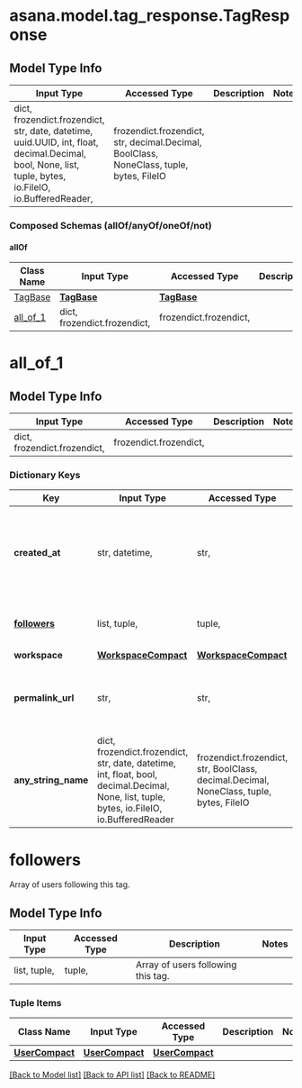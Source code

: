 # asana.model.tag_response.TagResponse

## Model Type Info
Input Type | Accessed Type | Description | Notes
------------ | ------------- | ------------- | -------------
dict, frozendict.frozendict, str, date, datetime, uuid.UUID, int, float, decimal.Decimal, bool, None, list, tuple, bytes, io.FileIO, io.BufferedReader,  | frozendict.frozendict, str, decimal.Decimal, BoolClass, NoneClass, tuple, bytes, FileIO |  | 

### Composed Schemas (allOf/anyOf/oneOf/not)
#### allOf
Class Name | Input Type | Accessed Type | Description | Notes
------------- | ------------- | ------------- | ------------- | -------------
[TagBase](TagBase.md) | [**TagBase**](TagBase.md) | [**TagBase**](TagBase.md) |  | 
[all_of_1](#all_of_1) | dict, frozendict.frozendict,  | frozendict.frozendict,  |  | 

# all_of_1

## Model Type Info
Input Type | Accessed Type | Description | Notes
------------ | ------------- | ------------- | -------------
dict, frozendict.frozendict,  | frozendict.frozendict,  |  | 

### Dictionary Keys
Key | Input Type | Accessed Type | Description | Notes
------------ | ------------- | ------------- | ------------- | -------------
**created_at** | str, datetime,  | str,  | The time at which this resource was created. | [optional] value must conform to RFC-3339 date-time
**[followers](#followers)** | list, tuple,  | tuple,  | Array of users following this tag. | [optional] 
**workspace** | [**WorkspaceCompact**](WorkspaceCompact.md) | [**WorkspaceCompact**](WorkspaceCompact.md) |  | [optional] 
**permalink_url** | str,  | str,  | A url that points directly to the object within Asana. | [optional] 
**any_string_name** | dict, frozendict.frozendict, str, date, datetime, int, float, bool, decimal.Decimal, None, list, tuple, bytes, io.FileIO, io.BufferedReader | frozendict.frozendict, str, BoolClass, decimal.Decimal, NoneClass, tuple, bytes, FileIO | any string name can be used but the value must be the correct type | [optional]

# followers

Array of users following this tag.

## Model Type Info
Input Type | Accessed Type | Description | Notes
------------ | ------------- | ------------- | -------------
list, tuple,  | tuple,  | Array of users following this tag. | 

### Tuple Items
Class Name | Input Type | Accessed Type | Description | Notes
------------- | ------------- | ------------- | ------------- | -------------
[**UserCompact**](UserCompact.md) | [**UserCompact**](UserCompact.md) | [**UserCompact**](UserCompact.md) |  | 

[[Back to Model list]](../../README.md#documentation-for-models) [[Back to API list]](../../README.md#documentation-for-api-endpoints) [[Back to README]](../../README.md)

